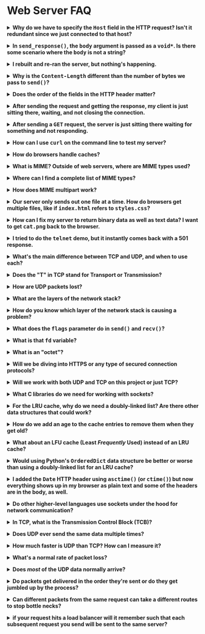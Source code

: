 # Web Server FAQ

<!-- ============================================================================= -->

<p><details><summary><b>Why do we have to specify the <tt>Host</tt> field in the HTTP request? Isn't it redundant since we just connected to that host?</b></summary><p>

In the good old days, there was typically only one host per IP address, and
vice-versa. That is, if we connected to IP address, `198.51.100.20`, there would
have only been one host (e.g. `www.example.com`) associated with it.

In that case, the `Host` field would truly be redundant. (And in fact, it was
not included in the original 1.0 version of HTTP.)

But since then, we've moved to a time where a single computer with a single IP
might host hundreds or even thousands of different websites.

In such a case, the client needs to tell the server not only the file it's
interested in (e.g. `/funnycat.gif`), but also the host that it's coming from
(e.g. `cats.example.com`). After all, there might be hundreds of domains on this
server, and hundreds of `/funnycat.gif` files.

So the `Host` field becomes necessary. The client not only needs to specify the
file they're interested in, but also the domain they're expecting to find it on.

</p></details></p>

<!-- ============================================================================= -->

<p><details><summary><b>In <tt>send_response()</tt>, the <tt>body</tt> argument is passed as a <tt>void*</tt>. Is there some scenario where the <tt>body</tt> is not a string?</b></summary><p>

In the MVP, no it's always a string.

But if you want to serve any kind of binary file (e.g. `foo.jpg`), you'll be
`send()`ing data that's _not_ a string.

This is why `send_response()` takes a `void*`--it can point to any type of data,
string or not.

</p></details></p>

<!-- ============================================================================= -->

<p><details><summary><b>I rebuilt and re-ran the server, but nothing's happening.</b></summary><p>

You have to hit it with a web request. Either send your browser to
`http://localhost:3490/`, or run curl:

```shell
curl -D - http://localhost:3490/
```

</p></details></p>

<!-- ============================================================================= -->

<p><details><summary><b>Why is the <tt>Content-Length</tt> different than the number of bytes we pass to <tt>send()</tt>?</b></summary><p>

It's because they refer to the size of the _payload_ at different layers in the
protocol stack.

Remember that HTTP runs on top of TCP, and TCP runs on top of IP, and IP runs on
top of Ethernet (on your LAN, anyway).

So we first put together our HTTP packet, and in there we put the size of the
HTTP data in `Content-Length`, and doesn't count the HTTP header.

But then we wrap _that entire thing_ inside TCP. (Well, the OS does it for us
when we call `send()`.) So the entirety of the HTTP data, header and body, needs
to be wrapped up in TCP and sent. So when we call `send()`, we give it that
entire length.

</p></details></p>

<!-- ============================================================================= -->

<p><details><summary><b>Does the order of the fields in the HTTP header matter?</b></summary><p>

No. The key-value pairs can be in any order.

Caveat: the first line of the header is always something like this for requests:

```http
GET /index.html HTTP/1.1
```

and the first line of the response is always something like this:

```http
HTTP/1.1 200 OK
```

But _after_ that, with all the things like `Content-Length` and `Content-Type` and all that, those can be in any order.

Don't forget to end your header with an empty line!

</p></details></p>

<!-- ============================================================================= -->

<p><details><summary><b>After sending the request and getting the response, my client is just sitting there, waiting, and not closing the connection.</b></summary><p>

Make sure you have the

```http
Connection: close
```

field in your header.

</p></details></p>

<!-- ============================================================================= -->

<p><details><summary><b>After sending a <tt>GET</tt> request, the server is just sitting there waiting for something and not responding.</b></summary><p>

Make sure you end your request header with a blank line. That's how the server
knows the header is complete.

</p></details></p>

<!-- ============================================================================= -->

<p><details><summary><b>How can I use <tt>curl</tt> on the command line to test my server?</b></summary><p>

`curl` sends web requests from the command line and prints the results on
standard output.

Just hit the URL and print the body:

```shell
curl http://localhost:3490/
```

Hit the URL and print out the response headers and the body:

```shell
curl -D - http://localhost:3490/
```

Hit the URL, print out the request headers (and body), print out the response
headers and body:

```shell
curl -v http://localhost:3490/
```

</p></details></p>

<!-- ============================================================================= -->

<p><details><summary><b>How do browsers handle caches?</b></summary><p>

The browser-side cache (as opposed to the server-side cache that you'll be
writing) has the goal of speeding web page loads by reducing network traffic.

When loading a web page (or other piece of data), the browser first looks in its
cache on disk to see if the data is there. If it is, it can display it
immediately and the user doesn't have to wait for it to come in over the
network.

Of course, there are more details that need to be hashed out.

* Does the browser have a limit on the number of items in the cache?
* Does the browser have a limit on the amount of data in the cache?
* How does the browser refresh the cache or expire elements in the cache?
* How does the browser know which pages should and should not be cached?

Most browsers allow you to see a limit on the cache size in bytes. Old
information that exceeds that limit will be discarded.

Of course, when the browser hits the cache but finds some old data, it needs to
_refresh_ that cache entry from the server again.

Entries might be old, or maybe a web page has said it should never be cached.

A web server can offer hints to a web browser about how data should be cached.
For more information, see the [Cache-Control
header](https://developer.mozilla.org/en-US/docs/Web/HTTP/Headers/Cache-Control).

</p></details></p>

<!-- ============================================================================= -->

<p><details><summary><b>What is MIME? Outside of web servers, where are MIME types used?</b></summary><p>

The idea with MIME is that you're going to attach a piece of metadata to the
data you're sending to let the receiver know what _type_ (or kind) of data it is
so they can do the right thing with it.

In HTTP, the MIME type goes in the header in the `Content-Type` field. Examples:

```http
Content-Type: text/html
```

```http
Content-Type: application/javascript
```

```http
Content-Type: image/png
```

When the browser knows the MIME type, it can display the data in the way it
needs to be displayed. It can render HTML if it's HTML, or draw the image if
it's a PNG, etc.

MIME actually stands for _Multipurpose Internet Mail Extension_. It was
originally invented to allow email to have attachments. And it's still used in
email today.

Aside from that, there are a variety of miscellaneous uses, but web and email
cover 99.9% of all of them.

</p></details></p>

<!-- ============================================================================= -->

<p><details><summary><b>Where can I find a complete list of MIME types?</b></summary><p>

Since people are adding new MIME types all the time, there's not really a such
thing as a _complete_ list.

(You can make up your own MIME types. If they're not official, the second part
of the MIME type should be prefixed with `x-`, like `application/x-bzip`.)

Common MIME types can be found at [MDN's incomplete list of MIME
types](https://developer.mozilla.org/en-US/docs/Web/HTTP/Basics_of_HTTP/MIME_types/Complete_list_of_MIME_types).

</p></details></p>

<!-- ============================================================================= -->

<p><details><summary><b>How does MIME multipart work?</b></summary><p>

It splits the body up into separate MIME sections, each with its own MIME type.

See Wikipedia: [MIME multipart
messages](https://en.wikipedia.org/wiki/MIME#Multipart_messages)

</p></details></p>

<!-- ============================================================================= -->

<p><details><summary><b>Our server only sends out one file at a time. How do browsers get multiple files, like if <tt>index.html</tt> refers to <tt>styles.css</tt>?</b></summary><p>

Turns out they do them in separate requests.

First the browser will get `index.html`. Then it parses the HTML and sees that
it has references to, for example, `styles.css` and `funnycats.gif`. It then
issues two more requests, one for each of those files.

There's a fair amount of overhead to this, so modern browsers typically make a
single TCP connection over the network, and then transmit multiple HTTP requests
over it. Conceptually, however, this still sends multiple HTTP requests, just
like above.

In our server, we specify the header

```http
Connection: close
```

which tells the browser we're hanging up after this one response. This is just
to make our code easier.

</p></details></p>

<!-- ============================================================================= -->

<p><details><summary><b>How can I fix my server to return binary data as well as text data? I want to get <tt>cat.png</tt> back to the browser.</b></summary><p>

If you are building your HTTP response, both header and body, with a single
`sprintf()`, you'll have trouble getting the body in there. This is because
`sprintf()` with `%s` prints a string, and a string ends on the first `'\0'`
character. Undoubtedly the PNG image is full of `0`s, so it stops printing short
of end of the data.

There are two options here:

1. Use two calls to `send()`. This ends up working better for large files
   because your response buffer variable only has to be large enough to hold the
   header (and not the header plus the body).

   1. Use `sprintf()` to make the header, but that's all.

   2. Call `send()` once to send the header.

   3. Call `send()` again to send the body.

2. Use `memcpy()` to append the body after the header. Make sure your response
   buffer is big enough to hold your largest file.

   1. Use `sprintf()` to make the header, but that's all.

   2. Use `memcpy()` to copy the body just after the end of the header.
      `memcpy()` copies a specified number of bytes; it doesn't stop at the
      first `0` byte.

   3. Call `send()` to send out the complete HTTP response.

</p></details></p>

<!-- ============================================================================= -->

<p><details><summary><b>I tried to do the <tt>telnet</tt> demo, but it instantly comes back with a 501 response.</b></summary><p>

Telnet can optionally send some control commands back and forth per the [telnet
protocol](https://tools.ietf.org/html/rfc854) and it seems the Windows version
of telnet does this. Try the
[WSL](https://docs.microsoft.com/en-us/windows/wsl/install-win10) version.

</p></details></p>

<!-- ============================================================================= -->

<p><details><summary><b>What's the main difference between TCP and UDP, and when to use each?</b></summary><p>

TCP offers:

* Error-free data (nothing corrupted)
* In order data (nothing out of order)
* Non-duplicated data (no duplicate packets)
* Complete data (nothing missing)

UDP offers:

* Error-free data (nothing corrupted)

and none of the rest of it.

UDP is a simpler, lower-overhead protocol. It is used in applications where
speed is a priority and data can be lost without a problem. Skype calls are a
great example. If you lose 100 ms of content, you can often still understand the
caller. And if not, we have a protocol for fixing it at the human level ("You
broke up there--can you say that again?").

Another good UDP use case is sending player data to other players in an MMO. If
you drop a packet, you'll get the next update in 1/30th of a second, so no big
loss.

But player type-written chat data, that's something else. When you send a chat,
you expect it to arrive. TCP is much better.

</p></details></p>

<!-- ============================================================================= -->

<p><details><summary><b>Does the "T" in TCP stand for Transport or Transmission?</b></summary><p>

It stands for [Transmission](https://tools.ietf.org/html/rfc793).

Confusingly, it is located at the Transport layer of the [OSI layered network
model](https://en.wikipedia.org/wiki/OSI_model).

</p></details></p>

<!-- ============================================================================= -->

<p><details><summary><b>How are UDP packets lost?</b></summary><p>

The non-answer is that from our perspectives as programmers, it doesn't matter.
Could have been goats chewing on cables, could have been a meteorite strike,
could have been the Norse god Loki up to his usual tricks. The data was lost,
end of story.

But _how_?

One common way is that one of the computers along the route was simply
overloaded. It was busy routing packets, and one of them came in and was
ignored. Internet routers make best effort to forward packets, but they don't
guarantee it. If large numbers of packets are being lost, the network is
over-congested and needs to have some of the load lightened.

Also, if any of the packets were corrupted in transit (which could commonly be
due to radio interference on wifi or noisy copper wires), those packets are
dropped immediately.

Less frequently, the physical medium gets disrupted. Backhoes go through fiber.
Entire countries have had their internet cut off when a ship anchor dragged over
their internet backbone.

In those cases, the internet tries to heal the problem by routing around the
damage, if possible.

</p></details></p>

<!-- ============================================================================= -->

<p><details><summary><b>What are the layers of the network stack?</b></summary><p>

The full stack is described in [OSI layered network
model](https://en.wikipedia.org/wiki/OSI_model). But this is overkill for
understanding the model in a practical sense.

The simplified four-layer model commonly in use from a programmer perspective:

|       Layer       | Example Protocols                   |
|:-----------------:|:------------------------------------|
| Application Layer | HTTP, HTTPS, FTP, TELNET, TFTP, SSH |
|  Transport Layer  | TCP, UDP                            |
|   Network Layer   | IP                                  |
|    Link Layer     | Ethernet (wifi or wired)            |

</p></details></p>


<!-- ============================================================================= -->

<p><details><summary><b>How do you know which layer of the network stack is causing a problem?</b></summary><p>

It's comes down to learning how to troubleshoot network problems.

You start at the lowest layer. Do we have a link-layer (Ethernet) connection to
the other device?

If so, then you move up a layer. Do we have an IP layer connection to the
device?

For connectivity, it's almost always one of those.

TCP layer issues are rare, and are usually a consequence of issues at the IP or
Ethernet layer.

Application layer issues (HTTP, FTP, etc) tend to be program bugs, and you just
debug them normally.

</p></details></p>

<!-- ============================================================================= -->

<p><details><summary><b>What does the <tt>flags</tt> parameter do in <tt>send()</tt> and <tt>recv()</tt>?</b></summary><p>

It gives you additional control over how the data is sent. (Using `read()` or
`write()` with a socket descriptor is the same as calling `recv()` or `send()`
with the `flags` set to `0`.)

Practically speaking, the only flag that is remotely commonly used is `MSG_OOB`,
which is used to send _out of band_ data to the receiver. This is data that can
be logically thought of as being being outside the normal data stream, e.g. for
priority or exception data. The receiving side gets a signal indicating that
some out of band data has arrived and that normal processing should be
interrupted to handle it.

</p></details></p>

<!-- ============================================================================= -->

<p><details><summary><b>What is that <tt>fd</tt> variable?</b></summary><p>

`fd` is the traditional name of a variable that holds a _file descriptor_.

In our web server, this is a number that represents a network connection. (Since
a program might have several connections open at once, it needs to be able to
tell the OS which connection it wants to send data to.)

Where does it come from?

The server is normally sitting quietly waiting for new connections to arrive. It
does this by calling the `accept()` syscall, where it blocks until someone
connects. At that point `accept()` returns a new file descriptor representing
the connection. It is this file descriptor that is used in subsequent `send()`
and `recv()` calls.

Since this file descriptor represents a socket, some documentation refers to it
as a _socket descriptor_. It's the same as a file descriptor, just different
terminology.

In Unix, the old saying goes, _everything_ is a file. What this means is that if
you open a text file for reading, you get a file descriptor back and can use
that with `read()` and `write()` calls. But it also means that if you call
`socket()` or `accept()`, you get a socket descriptor back and you can use that
with `read()` and `write()` calls! Even though one is a traditional file on
disk, and the other is a socket, the OS treats them both like files.

Turns out with sockets, a `write()` is the same as a `send()` with the `flags`
parameter set to `0`. Same with `read()` and `recv()`.

</p></details></p>

<!-- ============================================================================= -->

<p><details><summary><b>What is an "octet"?</b></summary><p>

It's another word for _byte_, practically speaking.

Specifically, an octet is a number that is exactly 8 bits long.

Although a byte is also 8 bits long on basically all modern architectures,
historically there have been systems where a byte was a different number of
bits.

The term _octet_ removes the ambiguity.

</p></details></p>

<!-- ============================================================================= -->

<p><details><summary><b>Will we be diving into HTTPS or any type of secured connection protocols?</b></summary><p>

Not in this class.

HTTPS runs HTTP on top of another protocol called
[TLS](https://en.wikipedia.org/wiki/Transport_Layer_Security). There are [a
number of TLS implementations you can choose
from](https://en.wikipedia.org/wiki/Comparison_of_TLS_implementations).

HTTP works the same in both HTTP and HTTPS; with the latter, the TLS layer is
responsible for the encryption.

But the details of how that is done is beyond the scope of the class.

</p></details></p>

<!-- ============================================================================= -->

<p><details><summary><b>Will we work with both UDP and TCP on this project or just TCP?</b></summary><p>

Just TCP.

Although there's nothing stopping you from sending HTTP with UDP (heck, there's
nothing stopping you from writing out your HTTP data by hand and snail-mailing
it to its destination), TCP provides the reliable transport that HTTP needs, so
people use TCP. That is, they use HTTP/TCP/IP as opposed to HTTP/UDP/IP.

See also: [RFC 1149](https://tools.ietf.org/html/rfc1149).

</p></details></p>

<!-- ============================================================================= -->

<p><details><summary><b>What C libraries do we need for working with sockets?</b></summary><p>

On a Unix system, you don't need to specify anything additional for the build.
But you do need to include the proper header files for particular functions
you're using.

If you want to use the `socket()` syscall, for example, check out the [man page
for `socket()`](http://man7.org/linux/man-pages/man2/socket.2.html) and it'll
tell you what files you need to `#include`.

See also: [Beej's Guide to Network Programming](https://beej.us/guide/bgnet/).

</p></details></p>

<!-- ============================================================================= -->

<p><details><summary><b>For the LRU cache, why do we need a doubly-linked list? Are there other data structures that could work?</b></summary><p>

One of the things the LRU cache needs to do is delete an item from the middle of
the list and move it to the head of the list. And we want to do this fast.

| Data Structure     | Delete | Add to Head |
|--------------------|:------:|:-----------:|
| Linked List        |  O(n)  |     O(1)    |
| Doubly-Linked List |  O(1)  |     O(1)    |

The doubly-linked list has the scaling characteristics that we're looking for.

If you have another data structure that works as well, you could use that
instead.

</p></details></p>

<!-- ============================================================================= -->

<p><details><summary><b>How do we add an age to the cache entries to remove them when they get old?</b></summary><p>

Add a timestamp to the cache entry structure.

> The `time()` library call might be good for this. It returns the current time
> in number of seconds since January 1, 1970.

Then the question is how to expire elements from the cache?

One thing that comes to mind is to periodically scan the cache for expired
entries, but this is an O(n) process.

Another thing you can do is only check for expired cache entries on a _cache
hit_. When you fetch an item from the cache and are about to serve it, check the
time. If it's too old, delete it from the cache and refresh it from disk.

</p></details></p>

<!-- ============================================================================= -->

<p><details><summary><b>What about an LFU cache (Least <i>Frequently</i> Used) instead of an LRU cache?</b></summary><p>

LFU is a similar caching strategy. One place it might differ is if you have a
file that got accessed a million times in a short timeframe, and then never
again. It would persist in an LFU cache for a long time until other pages got
used more.

Also new items might be removed too quickly from the cache due to their low
counts.

It's not a _bad_ strategy--it's just not one that's well-suited for our use.

See also: [Cache Replacement Policies](https://en.wikipedia.org/wiki/Cache_replacement_policies)

</p></details></p>

<!-- ============================================================================= -->

<p><details><summary><b>Would using Python's <tt>OrderedDict</tt> data structure be better or worse than using a doubly-linked list for an LRU cache?</b></summary><p>

Turns out it would be the same!

The question is always, "What's the time complexity for doing the operations we
need to do?"

| Data Structure                | Find Entry | Delete from List | Insert at Head |
|-------------------------------|:----------:|:----------------:|:--------------:|
| Hash Table/Doubly-Linked List |    O(1)    |        O(1)      |      O(1)      |
| `OrderedDict`                 |    O(1)    |        ???       |      O(1)?     |

A bit of research shows that, yes, it's O(1) to insert.

And a bit more shows that it's O(1) to delete from the `OrderedDict`--because it
is implemented using a doubly-linked list!

In fact, the `OrderedDict` implementation is already very similar to our LRU
cache in many respects.

</p></details></p>

<!-- ============================================================================= -->

<p><details><summary><b>I added the <tt>Date</tt> HTTP header using <tt>asctime()</tt> (or <tt>ctime()</tt>) but now everything shows up in my browser as plain text and some of the headers are in the body, as well.</b></summary><p>

`asctime()` and `ctime()` add a newline for you, so you don't need to add one in
your `sprintf()`.

```c
sprintf(response, "HTTP/1.1 200 OK\n"
   "Date: %s\n"   // <-- EXTRA NEWLINE
   "Connection: close\n"
```

If you do add the newline, you end up with HTTP data that looks like this:

```http
HTTP/1.1 200 OK
Date: Wed Jun 30 21:49:08 1993

Content-Type: text/html
Content-Length: 201
Connection: close

<some html body>
```

That's not what you want. The HTTP header ends at the first blank line. You want
this:

```http
HTTP/1.1 200 OK
Date: Wed Jun 30 21:49:08 1993
Content-Type: text/html
Content-Length: 201
Connection: close

<some html body>
```

and the way to get that is to take the extra newline out of the `Date` header.

```c
sprintf(response, "HTTP/1.1 200 OK\n"
   "Date: %s"   // <-- Newline removed--perfect!
   "Connection: close\n"
```

The details are buried in the [`asctime()` man
page](https://linux.die.net/man/3/asctime):

> The `asctime()` function converts the broken-down time value `tm` into a
> null-terminated string with the same format as `ctime()`.

> The call `ctime(t)` is equivalent to `asctime(localtime(t))`. It converts the
> calendar time `t` into a null-terminated string of the form
>
>     "Wed Jun 30 21:49:08 1993\n"

Note the included trailing newline.

</p></details></p>

<!-- ============================================================================= -->

<p><details><summary><b>Do other higher-level languages use sockets under the hood for network communication?</b></summary><p>

Short answer: yes, or something equivalent.

Sockets is actually a programming API defined for Unix and Unix-like systems
that includes the calls like `socket()`, `connect()`, `recv()`, and so on.

If the OS you're using has a sockets API implemented, then yes, the higher-level
language is using sockets. (This includes OSes like macOS, Linux, BSD, etc.)

If you're on Windows, it uses a different API called
[Winsock](https://en.wikipedia.org/wiki/Winsock), which basically does the same
thing.

</p></details></p>

<!-- ============================================================================= -->

<p><details><summary><b>In TCP, what is the Transmission Control Block (TCB)?</b></summary><p>

It's an internal data structure in the OS that's used to hold metadata about a
single TCP connection. It's not something that users interact with directly.
(They interact with it indirectly via the sockets programming API and the
syscalls it provides.)

TCP has a lot of work to do in order to recreate the data stream accurately. It
might be getting packets out of order, they might have errors, they might be
missing, or they might be duplicated. TCP has to manage this craziness, while
asking the remote computer for retransmissions of missing data, into a single,
correct stream to present to the user.

It needs a place to keep track of the current work for any particular
connection. That place is the TCB data structure.

* [More at Wikipedia](https://en.wikipedia.org/wiki/Transmission_Control_Protocol#Resource_usage)

</p></details></p>

<!-- ============================================================================= -->

<p><details><summary><b>Does UDP ever send the same data multiple times?</b></summary><p>

No. There is no automatic retransmission with UDP.

Rarely a UDP packet might get duplicated in transit by a buggy system or some
weird router configuration.

</p></details></p>

<!-- ============================================================================= -->

<p><details><summary><b>How much faster is UDP than TCP? How can I measure it?</b></summary><p>

The answer to this question is surprisingly complex, and there are a significant
number of cases where TCP can outperform UDP.

In general, TCP is better at managing _bandwidth_ (how much data you can shove
through the pipe in a certain amount of time), but UDP is better with _latency_
(how long it takes a packet to arrive). But there are counterexamples to this,
certainly.

A good rule of thumb is try TCP first. If it's not cutting it, then you can do
something more complex with UDP.

A tool like `iperf` can give you an indication about which type of data runs
best on your particular network configuration.

* [Informative discussion on SO](https://stackoverflow.com/questions/47903/udp-vs-tcp-how-much-faster-is-it)

</p></details></p>

<!-- ============================================================================= -->

<p><details><summary><b>What's a normal rate of packet loss?</b></summary><p>

It absolutely depends on tremendous variety of factors, but on a
regularly-loaded network, it's probably around 1-2%.

If you start flooding your Ethernet with tons of UDP packets as fast as you can,
you'll see a much higher loss rate.

</p></details></p>

<!-- ============================================================================= -->

<p><details><summary><b>Does <i>most</i> of the UDP data normally arrive?</b></summary><p>

Yes, in normal circumstances, _most_ of the UDP packets arrive. You should never
count on any of them arriving, though.

If the network is congested, or if someone puts a backhoe through a fiber trunk,
the loss rates will increase.

</p></details></p>

<!-- ============================================================================= -->

<p><details><summary><b>Do packets get delivered in the order they're sent or do they get jumbled up by the process?</b></summary><p>

They get jumbled. TCP unjumbles them. UDP does not.

</p></details></p>

<!-- ============================================================================= -->

<p><details><summary><b>Can different packets from the same request can take a different routes to stop bottle necks?</b></summary><p>

Yes, but it happens transparently to you.

You're coding at the application layer, and the routing takes place at the IP
layer, two layers down.

* [Dynamic Routing at Wikipedia](https://en.wikipedia.org/wiki/Dynamic_routing)

</p></details></p>

<!-- ============================================================================= -->

<p><details><summary><b>if your request hits a load balancer will it remember such that each subsequent request you send will be sent to the same server?</b></summary><p>

Yes. Otherwise writing server software would be quite a juggling act.

</p></details></p>

<!--
TODO:
-->

<!-- ============================================================================= -->

<!--
Template:

<p><details><summary><b></b></summary><p>
</p></details></p>

-->
